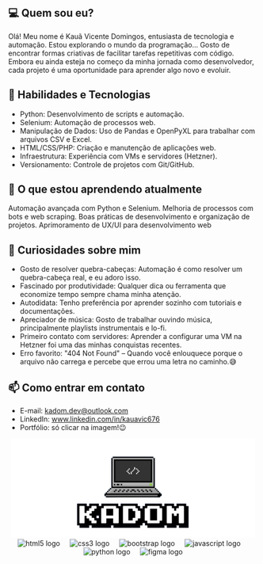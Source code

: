 ## 💻 Quem sou eu?
Olá! Meu nome é Kauã Vicente Domingos, entusiasta de tecnologia e automação. Estou explorando o mundo da programação... Gosto de encontrar formas criativas de facilitar tarefas repetitivas com código. Embora eu ainda esteja no começo da minha jornada como desenvolvedor, cada projeto é uma oportunidade para aprender algo novo e evoluir.

## 🚀 Habilidades e Tecnologias
- Python: Desenvolvimento de scripts e automação.
- Selenium: Automação de processos web.
- Manipulação de Dados: Uso de Pandas e OpenPyXL para trabalhar com arquivos CSV e Excel.
- HTML/CSS/PHP: Criação e manutenção de aplicações web.
- Infraestrutura: Experiência com VMs e servidores (Hetzner).
- Versionamento: Controle de projetos com Git/GitHub.

## 🎯 O que estou aprendendo atualmente
Automação avançada com Python e Selenium.
Melhoria de processos com bots e web scraping.
Boas práticas de desenvolvimento e organização de projetos.
Aprimoramento de UX/UI para desenvolvimento web

## 🎲 Curiosidades sobre mim
- Gosto de resolver quebra-cabeças: Automação é como resolver um quebra-cabeça real, e eu adoro isso.
- Fascinado por produtividade: Qualquer dica ou ferramenta que economize tempo sempre chama minha atenção.
- Autodidata: Tenho preferência por aprender sozinho com tutoriais e documentações.
- Apreciador de música: Gosto de trabalhar ouvindo música, principalmente playlists instrumentais e lo-fi.
- Primeiro contato com servidores: Aprender a configurar uma VM na Hetzner foi uma das minhas conquistas recentes.
- Erro favorito: "404 Not Found" – Quando você enlouquece porque o arquivo não carrega e percebe que errou uma letra no caminho.😅

## 📫 Como entrar em contato
- E-mail: kadom.dev@outlook.com
- LinkedIn: www.linkedin.com/in/kauavic676
- Portfólio: só clicar na imagem!😉
<div align="center">
  <a href="https://kadom.com.br/">
  <img height="200" src="Kadom.png"/>
  </a>
</div>


<div align="center">
  <img src="https://cdn.jsdelivr.net/gh/devicons/devicon/icons/html5/html5-original.svg" height="40" alt="html5 logo"  />
  <img width="12" />
  <img src="https://cdn.jsdelivr.net/gh/devicons/devicon/icons/css3/css3-original.svg" height="40" alt="css3 logo"  />
  <img width="12" />
  <img src="https://cdn.jsdelivr.net/gh/devicons/devicon/icons/bootstrap/bootstrap-original.svg" height="40" alt="bootstrap logo"  />
  <img width="12" />
  <img src="https://cdn.jsdelivr.net/gh/devicons/devicon/icons/javascript/javascript-original.svg" height="40" alt="javascript logo"  />
  <img width="12" />
  <img src="https://cdn.jsdelivr.net/gh/devicons/devicon/icons/python/python-original.svg" height="40" alt="python logo"  />
  <img width="12" />
  <img src="https://cdn.jsdelivr.net/gh/devicons/devicon/icons/figma/figma-original.svg" height="40" alt="figma logo"  />
</div>

